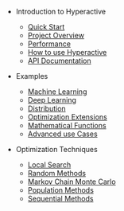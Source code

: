 - Introduction to Hyperactive

    - [Quick Start](README.md)
    - [Project Overview](overview)
    - [Performance](./performance)
    - [How to use Hyperactive](./tutorial)
    - [API Documentation](./reference)


- Examples

    - [Machine Learning](./examples/machine_learning)
    - [Deep Learning](./examples/deep_learning)
    - [Distribution](./examples/distribution)
    - [Optimization Extensions](./examples/extensions)
    - [Mathematical Functions](./examples/math_functions)
    - [Advanced use Cases](./examples/use_cases)


- Optimization Techniques

    - [Local Search](./optimizers/local_search)
    - [Random Methods](./optimizers/random_methods)
    - [Markov Chain Monte Carlo](./optimizers/mcmc)
    - [Population Methods](./optimizers/population_methods)
    - [Sequential Methods](./optimizers/sequential_methods)
